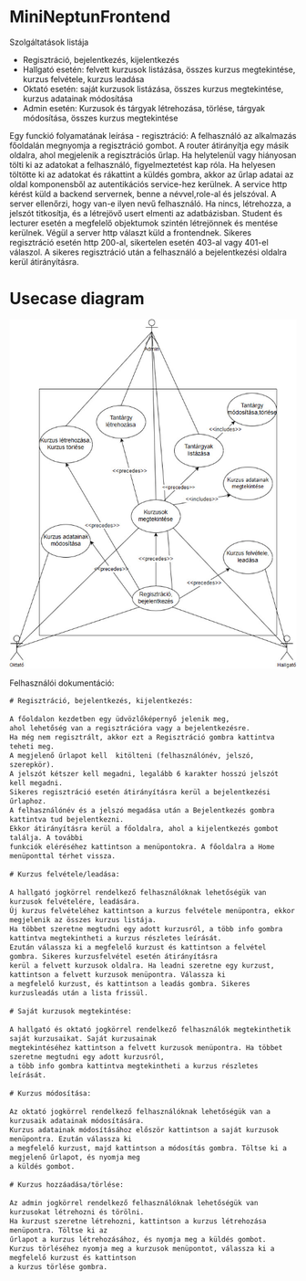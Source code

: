 # MiniNeptunFrontend

Szolgáltatások listája

 - Regisztráció, bejelentkezés, kijelentkezés
 - Hallgató esetén: felvett kurzusok listázása, összes kurzus megtekintése, kurzus felvétele, kurzus leadása
 - Oktató esetén: saját kurzusok listázása, összes kurzus megtekintése, kurzus adatainak módosítása
 - Admin esetén: Kurzusok és tárgyak létrehozása, törlése, tárgyak módosítása, összes kurzus megtekintése


Egy funckió folyamatának leírása - regisztráció:
    A felhasználó az alkalmazás főoldalán megnyomja a regisztráció gombot. A router átirányítja egy másik oldalra, ahol
    megjelenik a regisztrációs űrlap. Ha helytelenül vagy hiányosan tölti ki az adatokat a felhasználó, figyelmeztetést kap róla.
    Ha helyesen töltötte ki az adatokat és rákattint a küldés gombra, akkor az űrlap adatai az oldal komponensből az
    autentikációs service-hez kerülnek. A service http kérést küld a backend servernek, benne a névvel,role-al és jelszóval.
    A server ellenőrzi, hogy van-e ilyen nevű felhasználó. Ha nincs, létrehozza, a jelszót titkosítja, és a létrejövő usert
    elmenti az adatbázisban. Student és lecturer esetén a megfelelő objektumok szintén létrejönnek és mentése kerülnek.
    Végül a server http választ küld a frontendnek. Sikeres regisztráció esetén http 200-al, sikertelen esetén 403-al 
    vagy 401-el válaszol. A sikeres regisztráció után a felhasználó a bejelentkezési oldalra kerül átirányításra.

# Usecase diagram

![alttext](https://github.com/CsakiBoldizsar/minineptun/blob/master/diagram.jpg)

Felhasználói dokumentáció:

    # Regisztráció, bejelentkezés, kijelentkezés:
  
    A főoldalon kezdetben egy üdvözlőképernyő jelenik meg, 
    ahol lehetőség van a regisztrációra vagy a bejelentkezésre.
    Ha még nem regisztrált, akkor ezt a Regisztráció gombra kattintva teheti meg.
    A megjelenő űrlapot kell  kitölteni (felhasználónév, jelszó, szerepkör). 
    A jelszót kétszer kell megadni, legalább 6 karakter hosszú jelszót kell megadni.
    Sikeres regisztráció esetén átirányításra kerül a bejelentkezési űrlaphoz. 
    A felhasználónév és a jelszó megadása után a Bejelentkezés gombra kattintva tud bejelentkezni.
    Ekkor átirányításra kerül a főoldalra, ahol a kijelentkezés gombot találja. A további
    funkciók eléréséhez kattintson a menüpontokra. A főoldalra a Home menüponttal térhet vissza.
   
    # Kurzus felvétele/leadása:
     
    A hallgató jogkörrel rendelkező felhasználóknak lehetőségük van kurzusok felvételére, leadására.
    Új kurzus felvételéhez kattintson a kurzus felvétele menüpontra, ekkor megjelenik az összes kurzus listája.
    Ha többet szeretne megtudni egy adott kurzusról, a több info gombra kattintva megtekintheti a kurzus részletes leírását.
    Ezután válassza ki a megfelelő kurzust és kattintson a felvétel gombra. Sikeres kurzusfelvétel esetén átirányításra
    kerül a felvett kurzusok oldalra. Ha leadni szeretne egy kurzust, kattintson a felvett kurzusok menüpontra. Válassza ki
    a megfelelő kurzust, és kattintson a leadás gombra. Sikeres kurzusleadás után a lista frissül.
    
    # Saját kurzusok megtekintése:
    
    A hallgató és oktató jogkörrel rendelkező felhasználók megtekinthetik saját kurzusaikat. Saját kurzusainak
    megtekintéséhez kattintson a felvett kurzusok menüpontra. Ha többet szeretne megtudni egy adott kurzusról,
    a több info gombra kattintva megtekintheti a kurzus részletes leírását.
    
    # Kurzus módosítása:
    
    Az oktató jogkörrel rendelkező felhasználóknak lehetőségük van a kurzusaik adatainak módosítására.
    Kurzus adatainak módosításához először kattintson a saját kurzusok menüpontra. Ezután válassza ki
    a megfelelő kurzust, majd kattintson a módosítás gombra. Töltse ki a megjelenő űrlapot, és nyomja meg
    a küldés gombot.
    
    # Kurzus hozzáadása/törlése:
    
    Az admin jogkörrel rendelkező felhasználóknak lehetőségük van kurzusokat létrehozni és törölni.
    Ha kurzust szeretne létrehozni, kattintson a kurzus létrehozása menüpontra. Töltse ki az
    űrlapot a kurzus létrehozásához, és nyomja meg a küldés gombot.
    Kurzus törléséhez nyomja meg a kurzusok menüpontot, válassza ki a megfelelő kurzust és kattintson
    a kurzus törlése gombra.
    
